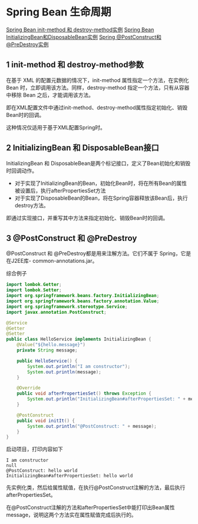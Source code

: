 # Spring Bean 生命周期

[Spring Bean init-method 和 destroy-method实例](https://www.yiibai.com/spring/spring-init-method-and-destroy-method-example.html)
[Spring Bean InitializingBean和DisposableBean实例](https://www.yiibai.com/spring/spring-initializingbean-and-disposablebean-example.html)
[Spring @PostConstruct和@PreDestroy实例](https://www.yiibai.com/spring/spring-postconstruct-and-predestroy-example.html)

## 1 init-method 和 destroy-method参数

在基于 XML 的配置元数据的情况下，init-method 属性指定一个方法，在实例化 Bean 时，立即调用该方法。同样，destroy-method 指定一个方法，只有从容器中移除 Bean 之后，才能调用该方法。

即在XML配置文件中通过init-method、destroy-method属性指定初始化、销毁Bean时的回调。

这种情况仅适用于基于XML配置Spring时。

## 2 InitializingBean 和 DisposableBean接口

InitializingBean 和 DisposableBean是两个标记接口，定义了Bean初始化和销毁时回调动作。

- 对于实现了InitializingBean的Bean，初始化Bean时，将在所有Bean的属性被设置后，执行afterPropertiesSet方法
- 对于实现了DisposableBean的Bean，将在Spring容器释放该Bean后，执行destroy方法。

即通过实现接口，并重写其中方法来指定初始化、销毁Bean时的回调。

## 3 @PostConstruct 和 @PreDestroy

@PostConstruct 和 @PreDestroy都是用来注解方法。它们不属于 Spring，它是在J2EE库- common-annotations.jar。

综合例子

```java
import lombok.Getter;
import lombok.Setter;
import org.springframework.beans.factory.InitializingBean;
import org.springframework.beans.factory.annotation.Value;
import org.springframework.stereotype.Service;
import javax.annotation.PostConstruct;

@Service
@Getter
@Setter
public class HelloService implements InitializingBean {
    @Value("${hello.message}")
    private String message;

    public HelloService() {
        System.out.println("I am constructor");
        System.out.println(message);
    }

    @Override
    public void afterPropertiesSet() throws Exception {
        System.out.println("InitializingBean#afterPropertiesSet: " + message);
    }

    @PostConstruct
    public void initIt() {
        System.out.println("@PostConstruct: " + message);
    }
}
```

启动项目，打印内容如下

```
I am constructor
null
@PostConstruct: hello world
InitializingBean#afterPropertiesSet: hello world
```

先实例化类，然后给属性赋值，在执行@PostConstruct注解的方法，最后执行afterPropertiesSet。

在@PostConstruct注解的方法和afterPropertiesSet中能打印出Bean属性message，说明这两个方法实在属性赋值完成后执行的。